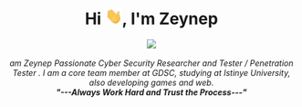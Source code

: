 <h1 align="center">Hi <img src="https://raw.githubusercontent.com/ABSphreak/ABSphreak/master/gifs/Hi.gif" width="30px">, I'm Zeynep </h1>
<p align="center">
  <a href="https://github.com/zeynepalkoc/readme-typing-svg"><img src="https://readme-typing-svg.herokuapp.com?lines=Cyber+Security+Undergraduate;Penetration+Tester;QA+/APİ+Tester;Full+Stack+Software+Developer;Aspiring+Learner&center=true&width=500&height=50"></a>

</p>

<p align="center">
  <em>
   am Zeynep Passionate Cyber Security Researcher and Tester / Penetration Tester . I am a core team member at GDSC, studying at Istinye University, also developing games and web.</b> 
  <br>
  <b><i>"---Always Work Hard and Trust the Process---"</i></b>
</p>
